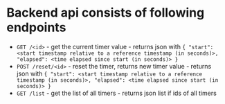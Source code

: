 # Backend api consists of following endpoints

- `GET /<id>` - get the current timer value - returns json with `{ "start": <start timestamp relative to a reference timestamp (in seconds)>, "elapsed": <time elapsed since start (in seconds)> }`
- `POST /reset/<id>` - reset the timer, returns new timer value - returns json with `{ "start": <start timestamp relative to a reference timestamp (in seconds)>, "elapsed": <time elapsed since start (in seconds)> }`
- `GET /list` - get the list of all timers - returns json list if ids of all timers
